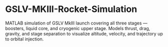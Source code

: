 # GSLV-MKIII-Rocket-Simulation
MATLAB simulation of GSLV MkIII launch covering all three stages — boosters, liquid core, and cryogenic upper stage. Models thrust, drag, gravity, and stage separation to visualize altitude, velocity, and trajectory up to orbital injection.

